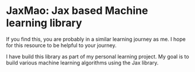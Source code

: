 # JaxMao: Jax based Machine learning library

If you find this, you are probably in a similar learning journey as me. I hope for this resource to be helpful to your journey. 

I have build this library as part of my personal learning project. My goal is to build various machine learning algorithms using the Jax library.
